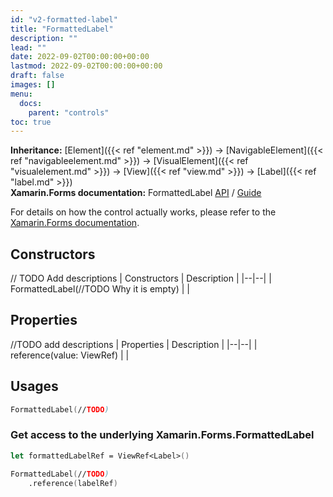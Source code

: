 ```yaml
---
id: "v2-formatted-label"
title: "FormattedLabel"
description: ""
lead: ""
date: 2022-09-02T00:00:00+00:00
lastmod: 2022-09-02T00:00:00+00:00
draft: false
images: []
menu:
  docs:
    parent: "controls"
toc: true
---
```


**Inheritance:** [Element]({{< ref "element.md" >}}) -> [NavigableElement]({{< ref "navigableelement.md" >}}) -> [VisualElement]({{< ref "visualelement.md" >}}) -> [View]({{< ref "view.md" >}}) -> [Label]({{< ref "label.md" >}})  
**Xamarin.Forms documentation:** FormattedLabel [API](//TODO) / [Guide](//TODO)

For details on how the control actually works, please refer to the [Xamarin.Forms documentation](//TODO).

## Constructors
// TODO Add descriptions
| Constructors | Description |
|--|--|
| FormattedLabel(//TODO Why it is empty) |  |

## Properties
//TODO add descriptions
| Properties | Description |
|--|--|
| reference(value: ViewRef<Label>) |  |

## Usages

```fs
FormattedLabel(//TODO)

```

### Get access to the underlying Xamarin.Forms.FormattedLabel

```fs
let formattedLabelRef = ViewRef<Label>()

FormattedLabel(//TODO)
    .reference(labelRef)
```
